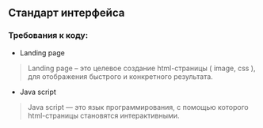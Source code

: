 ## Стандарт интерфейса

### Требования к коду: 
- Landing page
> Landing page – это целевое создание html-страницы ( image, css ), для отображения быстрого и конкретного результата.
- Java script
> Java script — это язык программирования, с помощью которого html-страницы становятся интерактивными.

